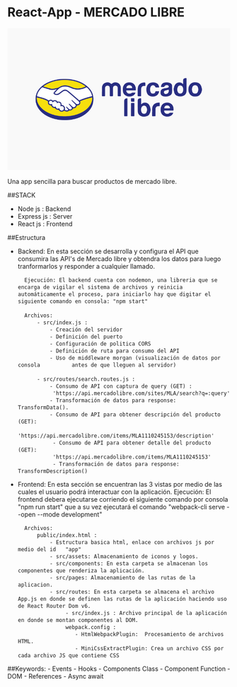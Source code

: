 # React-App - MERCADO LIBRE

![](https://github.com/wenn1897/React-ML/blob/main/ce-mercado-libre.png)


Una app sencilla para buscar productos de mercado libre.

##STACK
- Node js : Backend
- Express js : Server
- React js : Frontend

##Estructura

- Backend: En esta sección se desarrolla y configura el API que consumira las API's de Mercado libre y obtendra los datos para luego tranformarlos y responder a cualquier llamado.

		Ejecución: El backend cuenta con nodemon, una libreria que se encarga de vigilar el sistema de archivos y reinicia automáticamente el proceso, para iniciarlo hay que digitar el siguiente comando en consola: "npm start"
		
		Archivos:
			- src/index.js : 
				- Creación del servidor
				- Definición del puerto
				- Configuración de politica CORS
				- Definición de ruta para consumo del API
				- Uso de middleware morgan (visualización de datos por consola  		antes de que lleguen al servidor)
				
			- src/routes/search.routes.js : 
				- Consumo de API con captura de query (GET) :
				 'https://api.mercadolibre.com/sites/MLA/search?q=:query'
				- Transformación de datos para response:  TransformData().
				- Consumo de API para obtener descripción del producto (GET): 
				 'https://api.mercadolibre.com/items/MLA1110245153/description'
				 - Consumo de API para obtener detalle del producto (GET): 
				 'https://api.mercadolibre.com/items/MLA1110245153'
				 - Transformación de datos para response:  TransformDescription()
- Frontend: En esta sección se encuentran las 3 vistas por medio de las cuales el usuario podrá interactuar con la aplicación.
		Ejecución:  El frontend debera ejecutarse corriendo el siguiente comando por consola "npm run start" que a su vez ejecutará el comando "webpack-cli serve --open --mode development"

		Archivos:
			public/index.html : 
				- Estructura basica html, enlace con archivos js por medio del id 	"app"
				- src/assets: Almacenamiento de iconos y logos.
				- src/components: En esta carpeta se almacenan los componentes que renderiza la aplicación. 
				- src/pages: Almacenamiento de las rutas de la aplicacion.
				- src/routes: En esta carpeta se almacena el archivo App.js en donde se definen las rutas de la aplicación haciendo uso de React Router Dom v6. 
					 - src/index.js : Archivo principal de la aplicación en donde se montan componentes al DOM.
					 webpack.config : 
					 	- HtmlWebpackPlugin:  Procesamiento de archivos HTML.
						- MiniCssExtractPlugin: Crea un archivo CSS por cada archivo JS que contiene CSS

##Keywords: 
			- Events
			- Hooks
			- Components Class
			- Component Function
			- DOM
			- References
			- Async await
			


 
